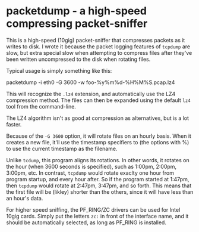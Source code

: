 packetdump - a high-speed compressing packet-sniffer
=============================================

This is a high-speed (10gig) packet-sniffer that compresses packets as it
writes to disk. I wrote it because the packet logging features of `tcpdump`
are slow, but extra special slow when attempting to compress files after
they've been written uncompressed to the disk when rotating files.

Typical usage is simply something like this:

  packetdump -i eth0 -G 3600 -w foo-%y%m%d-%H%M%S.pcap.lz4

This will recognize the `.lz4` extension, and automatically use the LZ4
compression method. The files can then be expanded using the default `lz4`
tool from the command-line.

The LZ4 algorithm isn't as good at compression as alternatives, but is a lot
faster.

Because of the `-G 3600` option, it will rotate files on an hourly basis.
When it creates a new file, it'll use the timestamp specifiers to (the
options with %) to use the current timestamp as the filename.

Unlike `tcdump`, this program aligns its rotations. In other words, it rotates
on the hour (when 3600 seconds is specified), such as 1:00pm, 2:00pm, 3:00pm,
etc. In contrast, `tcpdump` would rotate exaclty one hour from program
startup, and every hour after. So if the program started at 1:47pm, then
`tcpdump` would rotate at 2:47pm, 3:47pm, and so forth. This means that the
first file will be (likley) shorter than the others, since it will have less
than an hour's data.

For higher speed sniffing, the PF_RING/ZC drivers can be used for Intel 10gig
cards. Simply put the letters `zc:` in front of the interface name, and it
should be automatically selected, as long as PF_RING is installed.


